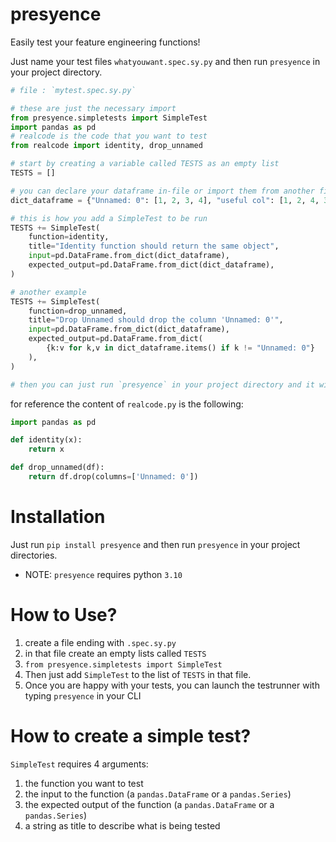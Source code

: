 # presyence

Easily test your feature engineering functions!

Just name your test files `whatyouwant.spec.sy.py` and then run `presyence` in your project directory.

```python
# file : `mytest.spec.sy.py`

# these are just the necessary import
from presyence.simpletests import SimpleTest
import pandas as pd
# realcode is the code that you want to test
from realcode import identity, drop_unnamed

# start by creating a variable called TESTS as an empty list
TESTS = []

# you can declare your dataframe in-file or import them from another file
dict_dataframe = {"Unnamed: 0": [1, 2, 3, 4], "useful col": [1, 2, 4, 3]}

# this is how you add a SimpleTest to be run
TESTS += SimpleTest(
    function=identity,
    title="Identity function should return the same object",
    input=pd.DataFrame.from_dict(dict_dataframe),
    expected_output=pd.DataFrame.from_dict(dict_dataframe),
)

# another example
TESTS += SimpleTest(
    function=drop_unnamed,
    title="Drop Unnamed should drop the column 'Unnamed: 0'",
    input=pd.DataFrame.from_dict(dict_dataframe),
    expected_output=pd.DataFrame.from_dict(
        {k:v for k,v in dict_dataframe.items() if k != "Unnamed: 0"}
    ),
)

# then you can just run `presyence` in your project directory and it will run the test
```

for reference the content of `realcode.py` is the following:
```python
import pandas as pd

def identity(x):
    return x

def drop_unnamed(df):
    return df.drop(columns=['Unnamed: 0'])
```


# Installation

Just run `pip install presyence` and then run `presyence` in your project directories.

- NOTE: `presyence` requires python `3.10`

# How to Use?

1. create a file ending with `.spec.sy.py`
2. in that file create an empty lists called `TESTS`
3. `from presyence.simpletests import SimpleTest`
4. Then just add `SimpleTest` to the list of `TESTS` in that file. 
5. Once you are happy with your tests, you can launch the testrunner with typing `presyence` in your CLI

# How to create a simple test?

`SimpleTest` requires 4 arguments:
1. the function you want to test
2. the input to the function (a `pandas.DataFrame` or a `pandas.Series`)
3. the expected output of the function (a `pandas.DataFrame` or a `pandas.Series`)
4. a string as title to describe what is being tested




